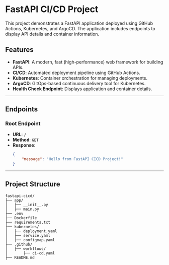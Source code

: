 # FastAPI CI/CD Project

This project demonstrates a FastAPI application deployed using GitHub Actions, Kubernetes, and ArgoCD. The application includes endpoints to display API details and container information.

## Features

- **FastAPI**: A modern, fast (high-performance) web framework for building APIs.
- **CI/CD**: Automated deployment pipeline using GitHub Actions.
- **Kubernetes**: Container orchestration for managing deployments.
- **ArgoCD**: GitOps-based continuous delivery tool for Kubernetes.
- **Health Check Endpoint**: Displays application and container details.

---

## Endpoints

### Root Endpoint
- **URL**: `/`
- **Method**: `GET`
- **Response**:
  ```json
  {
      "message": "Hello from FastAPI CICD Project!"
  }
  ```

---

## Project Structure

```
fastapi-cicd/
├── app/
│   ├── __init__.py
│   ├── main.py
├── .env
├── Dockerfile
├── requirements.txt
├── kubernetes/
│   ├── deployment.yaml
│   ├── service.yaml
│   ├── configmap.yaml
├── .github/
│   ├── workflows/
│       ├── ci-cd.yaml
├── README.md
```
